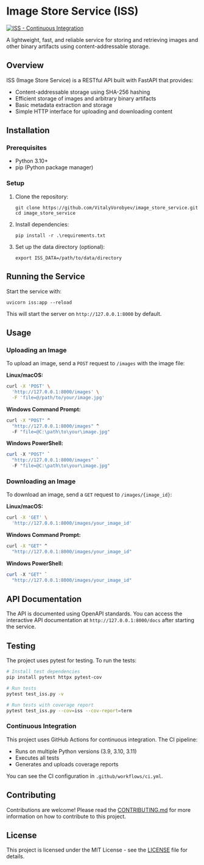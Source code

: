 # Image Store Service (ISS)

[![ISS - Continuous Integration](https://github.com/VitalyVorobyev/image_store_service/actions/workflows/ci.yml/badge.svg)](https://github.com/VitalyVorobyev/image_store_service/actions/workflows/ci.yml)

A lightweight, fast, and reliable service for storing and retrieving images and other binary artifacts using content-addressable storage.

## Overview

ISS (Image Store Service) is a RESTful API built with FastAPI that provides:

- Content-addressable storage using SHA-256 hashing
- Efficient storage of images and arbitrary binary artifacts
- Basic metadata extraction and storage
- Simple HTTP interface for uploading and downloading content

## Installation

### Prerequisites

- Python 3.10+
- pip (Python package manager)

### Setup

1. Clone the repository:
   ```
   git clone https://github.com/VitalyVorobyev/image_store_service.git
   cd image_store_service
   ```

2. Install dependencies:
   ```
   pip install -r .\requirements.txt
   ```

3. Set up the data directory (optional):
   ```
   export ISS_DATA=/path/to/data/directory
   ```

## Running the Service

Start the service with:

```
uvicorn iss:app --reload
```

This will start the server on `http://127.0.0.1:8000` by default.

## Usage

### Uploading an Image

To upload an image, send a `POST` request to `/images` with the image file:

**Linux/macOS:**
```bash
curl -X 'POST' \
  'http://127.0.0.1:8000/images' \
  -F 'file=@/path/to/your/image.jpg'
```

**Windows Command Prompt:**
```cmd
curl -X "POST" ^
  "http://127.0.0.1:8000/images" ^
  -F "file=@C:\path\to\your\image.jpg"
```

**Windows PowerShell:**
```powershell
curl -X "POST" `
  "http://127.0.0.1:8000/images" `
  -F "file=@C:\path\to\your\image.jpg"
```

### Downloading an Image

To download an image, send a `GET` request to `/images/{image_id}`:

**Linux/macOS:**
```bash
curl -X 'GET' \
  'http://127.0.0.1:8000/images/your_image_id'
```

**Windows Command Prompt:**
```cmd
curl -X "GET" ^
  "http://127.0.0.1:8000/images/your_image_id"
```

**Windows PowerShell:**
```powershell
curl -X "GET" `
  "http://127.0.0.1:8000/images/your_image_id"
```

## API Documentation

The API is documented using OpenAPI standards. You can access the interactive API documentation at `http://127.0.0.1:8000/docs` after starting the service.

## Testing

The project uses pytest for testing. To run the tests:

```bash
# Install test dependencies
pip install pytest httpx pytest-cov

# Run tests
pytest test_iss.py -v

# Run tests with coverage report
pytest test_iss.py --cov=iss --cov-report=term
```

### Continuous Integration

This project uses GitHub Actions for continuous integration. The CI pipeline:
- Runs on multiple Python versions (3.9, 3.10, 3.11)
- Executes all tests
- Generates and uploads coverage reports

You can see the CI configuration in `.github/workflows/ci.yml`.

## Contributing

Contributions are welcome! Please read the [CONTRIBUTING.md](CONTRIBUTING.md) for more information on how to contribute to this project.

## License

This project is licensed under the MIT License - see the [LICENSE](LICENSE) file for details.

